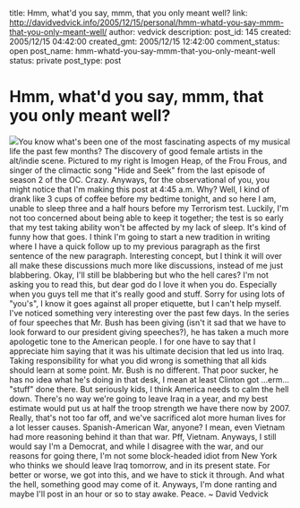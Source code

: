 title: Hmm, what'd you say, mmm, that you only meant well?
link: http://davidvedvick.info/2005/12/15/personal/hmm-whatd-you-say-mmm-that-you-only-meant-well/
author: vedvick
description: 
post_id: 145
created: 2005/12/15 04:42:00
created_gmt: 2005/12/15 12:42:00
comment_status: open
post_name: hmm-whatd-you-say-mmm-that-you-only-meant-well
status: private
post_type: post

# Hmm, what'd you say, mmm, that you only meant well?

![](http://photo.sing365.com/music/picture.nsf/Imogen-Heap-photo/48256C71003578A248256A8D0023FA9D/$file/imogen-heap.jpg)You know what's been one of the most fascinating aspects of my musical life the past few months? The discovery of good female artists in the alt/indie scene. Pictured to my right is Imogen Heap, of the Frou Frous, and singer of the climactic song "Hide and Seek" from the last episode of season 2 of the OC. Crazy. Anyways, for the observational of you, you might notice that I'm making this post at 4:45 a.m. Why? Well, I kind of drank like 3 cups of coffee before my bedtime tonight, and so here I am, unable to sleep three and a half hours before my Terrorism test. Luckily, I'm not too concerned about being able to keep it together; the test is so early that my test taking ability won't be affected by my lack of sleep. It's kind of funny how that goes. I think I'm going to start a new tradition in writing where I have a quick follow up to my previous paragraph as the first sentence of the new paragraph. Interesting concept, but I think it will over all make these discussions much more like discussions, instead of me just blabbering. Okay, I'll still be blabbering but who the hell cares? I'm not asking you to read this, but dear god do I love it when you do. Especially when you guys tell me that it's really good and stuff. Sorry for using lots of "you's", I know it goes against all proper etiquette, but I can't help myself. I've noticed something very interesting over the past few days. In the series of four speeches that Mr. Bush has been giving (isn't it sad that we have to look forward to our president giving speeches?), he has taken a much more apologetic tone to the American people. I for one have to say that I appreciate him saying that it was his ultimate decision that led us into Iraq. Taking responsibility for what you did wrong is something that all kids should learn at some point. Mr. Bush is no different. That poor sucker, he has no idea what he's doing in that desk, I mean at least Clinton got ...erm... "stuff" done there. But seriously kids, I think America needs to calm the hell down. There's no way we're going to leave Iraq in a year, and my best estimate would put us at half the troop strength we have there now by 2007. Really, that's not too far off, and we've sacrificed alot more human lives for a lot lesser causes. Spanish-American War, anyone? I mean, even Vietnam had more reasoning behind it than that war. Pff, Vietnam. Anyways, I still would say I'm a Democrat, and while I disagree with the war, and our reasons for going there, I'm not some block-headed idiot from New York who thinks we should leave Iraq tomorrow, and in its present state. For better or worse, we got into this, and we have to stick it through. And what the hell, something good may come of it. Anyways, I'm done ranting and maybe I'll post in an hour or so to stay awake. Peace. ~ David Vedvick
